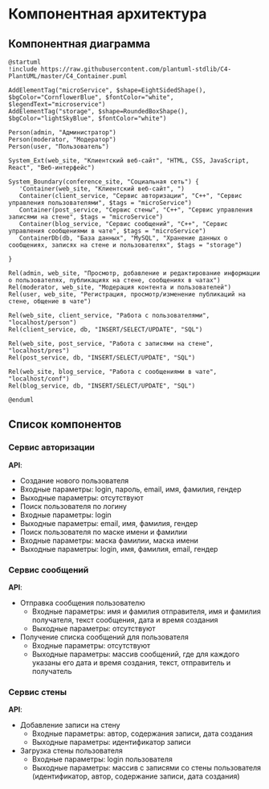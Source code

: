 # Компонентная архитектура
<!-- Состав и взаимосвязи компонентов системы между собой и внешними системами с указанием протоколов, ключевые технологии, используемые для реализации компонентов.
Диаграмма контейнеров C4 и текстовое описание. 
-->
## Компонентная диаграмма

```plantuml
@startuml
!include https://raw.githubusercontent.com/plantuml-stdlib/C4-PlantUML/master/C4_Container.puml

AddElementTag("microService", $shape=EightSidedShape(), $bgColor="CornflowerBlue", $fontColor="white", $legendText="microservice")
AddElementTag("storage", $shape=RoundedBoxShape(), $bgColor="lightSkyBlue", $fontColor="white")

Person(admin, "Администратор")
Person(moderator, "Модератор")
Person(user, "Пользователь")

System_Ext(web_site, "Клиентский веб-сайт", "HTML, CSS, JavaScript, React", "Веб-интерфейс")

System_Boundary(conference_site, "Социальная сеть") {
   'Container(web_site, "Клиентский веб-сайт", ")
   Container(client_service, "Сервис авторизации", "C++", "Сервис управления пользователями", $tags = "microService")    
   Container(post_service, "Сервис стены", "C++", "Сервис управления записями на стене", $tags = "microService") 
   Container(blog_service, "Сервис сообщений", "C++", "Сервис управления сообщениями в чате", $tags = "microService")   
   ContainerDb(db, "База данных", "MySQL", "Хранение данных о сообщениях, записях на стене и пользователях", $tags = "storage")
   
}

Rel(admin, web_site, "Просмотр, добавление и редактирование информации о пользователях, публикациях на стене, сообщениях в чатах")
Rel(moderator, web_site, "Модерация контента и пользователей")
Rel(user, web_site, "Регистрация, просмотр/изменение публикаций на стене, общение в чате")

Rel(web_site, client_service, "Работа с пользователями", "localhost/person")
Rel(client_service, db, "INSERT/SELECT/UPDATE", "SQL")

Rel(web_site, post_service, "Работа с записями на стене", "localhost/pres")
Rel(post_service, db, "INSERT/SELECT/UPDATE", "SQL")

Rel(web_site, blog_service, "Работа с сообщениями в чате", "localhost/conf")
Rel(blog_service, db, "INSERT/SELECT/UPDATE", "SQL")

@enduml
```
## Список компонентов  

### Сервис авторизации
**API**:
-	Создание нового пользователя
  - Входные параметры: login, пароль, email, имя, фамилия, гендер
  - Выходные параметры: отсутствуют
-	Поиск пользователя по логину
  - Входные параметры: login
  - Выходные параметры: email, имя, фамилия, гендер
-	Поиск пользователя по маске имени и фамилии
  - Входные параметры: маска фамилии, маска имени
  - Выходные параметры: login, имя, фамилия, email, гендер

### Сервис сообщений
**API**:
- Отправка сообщения пользователю
  - Входные параметры: имя и фамилия отправителя, имя и фамилия получателя, текст сообщения, дата и время создания
  - Выходные параметры: отсутствуют
- Получение списка сообщений для пользователя
  - Входные параметры: отсутствуют
  - Выходные параметры: массив сообщений, где для каждого указаны его дата и время создания, текст, отправитель и получатель

### Сервис стены
**API**:
- Добавление записи на стену
  - Входные параметры: автор, содержания записи, дата создания
  - Выходные параметры: идентификатор записи
- Загрузка стены пользователя
  - Входные параметры: login пользователя
  - Выходные параметры: массив с записями со стены пользователя (идентификатор, автор, содержание записи, дата создания)

